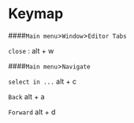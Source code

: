 # Keymap

####`Main menu`>`Window`>`Editor Tabs`

`close` : alt + w


####`Main menu`>`Navigate`

`select in ...` alt + c

`Back` alt + a

`Forward` alt + d
